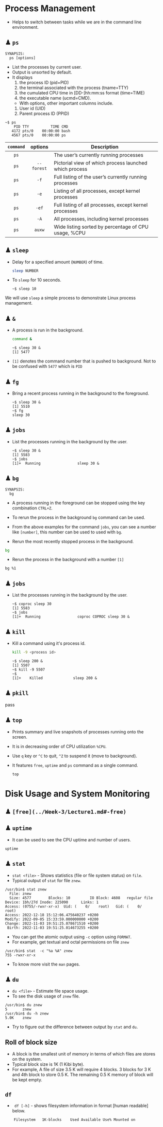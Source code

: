 # Process Management

* Helps to switch between tasks while we are in the command line environment.

## ♟ ` ps `

```
SYNAPSIS:
  ps [options]
```

* List the processes by current user.
* Output is unsorted by default.
* It displays 
	1. the process ID (pid=PID)
	2. the terminal associated with the process (tname=TTY)
	3. the cumulated CPU time in [DD-]hh:mm:ss format (time=TIME)
	4. the executable name (ucmd=CMD). 
	- With options, other important columns include.
	1. User id (UID)
	2. Parent process ID (PPID)
	 
```terminal
~$ ps
    PID TTY          TIME CMD
   4172 pts/0    00:00:00 bash
   4567 pts/0    00:00:00 ps
```

| ` command ` | options | Description |
| :--------:| :------:| ------------ | 
| ` ps `      |         | The user’s currently running processes |
| ` ps `      |  ` --forest ` | Pictorial view of which process launched which process |
| ` ps `      | ` -f `  | Full listing of the user’s currently running processes | 
| ` ps `      | ` -e `  | Listing of all processes, except kernel processes | 
| ` ps `      | ` -ef ` | Full listing of all processes, except kernel processes |
| ` ps `      | ` -A `  | All processes, including kernel processes | 
| ` ps `      | ` auxw `| Wide listing sorted by percentage of CPU usage, %CPU |


## ♟ ` sleep `

* Delay for a specified amount (` NUMBER `) of time.

	```bash
	sleep NUMBER
	```

* To ` sleep ` for 10 seconds.

	```terminal
	~$ sleep 10
	```

We will use ` sleep ` a simple process to demonstrate Linux process management.


## ♟ ` & `

*  A process is run in the background.

	```bash
	command &
	```

	```terminal
	~$ sleep 30 &
	[1] 5477
	```
 
* ` [1] ` denotes the command number that is pushed to background. Not to be confused with ` 5477 ` which is ` PID `

## ♟ ` fg `

* Bring a recent process running in the background to the foreground.

	```terminal
	~$ sleep 30 &
	[1]	5510
	~$ fg
	sleep 30
	```

## ♟ ` jobs `

* List the processes running in the background by the user.

	```terminal
	~$ sleep 30 &
	[1] 5583
	~$ jobs
	[1]+  Running                 sleep 30 &
	```

## ♟ ` bg `

```
SYNAPSIS:
  bg
```

* A process running in the foreground can be stopped using the key combination ` CTRL+Z `.
* To rerun the process in the background ` bg ` command can be used.
* From the above examples for the command ` jobs `, you can see a number like ` [number] `, this number can be used to used with `bg`. 

* Rerun the most recently stopped process in the background.

```bash
bg
```

* Rerun the process in the background with a number ` [1] `

```
bg %1
```


## ♟ ` jobs `

* List the processes running in the background by the user.

	```terminal
	~$ coproc sleep 30
	[1] 5583
	~$ jobs
	[1]+  Running                 coproc COPROC sleep 30 &
	```


## ♟ ` kill `

* Kill a command using it's process id.

	```bash
	kill -9 <process id>
	```

	```terminal
	~$ sleep 200 &
	[1] 5507
	~$ kill -9 5507
	~$
	[1]+	Killed				sleep 200 &
	
	```

## ♟ ` pkill `

pass


## ♟ ` top `

* Prints summary and live snapshots of processes running onto the screen.
* It is in decreasing order of CPU utilization ` %CPU `.
* Use ` q ` key or ` ^C ` to quit, ` ^Z ` to suspend it (move to background).  
* It features ` free `, ` uptime ` and ` ps ` command as a single command.

	```bash
	top
	```

# Disk Usage and System Monitoring

## ♟ ` [free](../Week-3/Lecture1.md#-free) `

## ♟ ` uptime `

* It can be used to see the CPU uptime and number of users.

```
uptime
```

## ♟ ` stat `

* ` stat <file> ` - Shows statistics (file or file system status) on ` file `.
* Typical output of ` stat ` for file ` znew `.
```terminal
/usr/bin$ stat znew
  File: znew
  Size: 4577      	Blocks: 10         IO Block: 4608   regular file
Device: 1bh/27d	Inode: 225090      Links: 1
Access: (0755/-rwxr-xr-x)  Uid: (    0/    root)   Gid: (    0/    root)
Access: 2022-12-18 15:12:06.475640237 +0200
Modify: 2022-09-05 15:33:59.000000000 +0200
Change: 2022-11-03 19:51:25.078671510 +0200
 Birth: 2022-11-03 19:51:25.014673255 +0200
```
* You can get the atomic output using ` -c ` option using ` FORMAT `.
* For example, get textual and octal permissions on file ` znew `
```
/usr/bin$ stat  -c "%a %A" znew
755 -rwxr-xr-x
```
* To know more visit the ` man ` pages.

## ♟ ` du `

* ` du <file> ` - Estimate file space usage.
* To see the disk usage of ` znew ` file.

```terminal
/usr/bin$ du znew
5       znew
/usr/bin$ du -h znew
5.0K    znew
```

* Try to figure out the difference between output by ` stat ` and ` du `. 

## Roll of block size

* A block is the smallest unit of memory in terms of which files are stores on the system.
* Typical block size is 1K (1 Kibi byte).
* For example, A file of size 3.5 K will require 4 blocks. 3 blocks for 3 K and 4th block to store 0.5 K. The remaining 0.5 K memory of block will be kept empty.


## ` df `

* ` df [-h]` - shows filesystem information in format [human readable] below.

```
    Filesystem   1K-blocks    Used Available Use% Mounted on
```

